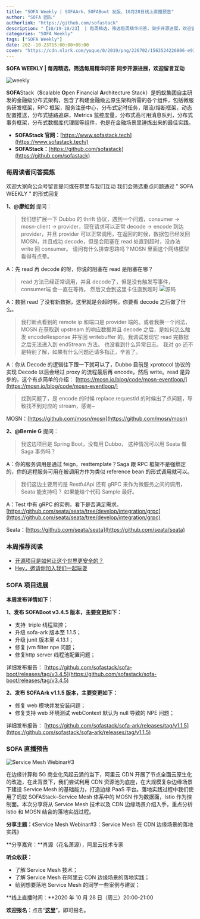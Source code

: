```yaml
---
title: "SOFA Weekly | SOFAArk、SOFABoot 发版、10月28日线上直播预告"
author: "SOFA 团队"
authorlink: "https://github.com/sofastack"
description: "【10/19-10/23】 | 每周精选，筛选每周精华问答，同步开源进展，欢迎留言互动。"
categories: "SOFA Weekly"
tags: ["SOFA Weekly"]
date: 202--10-23T15:00:00+08:00
cover: "https://cdn.nlark.com/yuque/0/2019/png/226702/1563524226806-e93607a3-1b77-4ca2-8c3c-0384ab966154.png"
---
```


**SOFA WEEKLY | 每周精选，筛选每周精华问答**
**同步开源进展，欢迎留言互动**

![weekly](https://cdn.nlark.com/yuque/0/2019/jpeg/226702/1562925824761-fc720f21-9622-437b-a783-0b0729eda119.jpeg)

**SOFA**Stack（**S**calable **O**pen **F**inancial **A**rchitecture Stack）是蚂蚁集团自主研发的金融级分布式架构，包含了构建金融级云原生架构所需的各个组件，包括微服务研发框架，RPC 框架，服务注册中心，分布式定时任务，限流/熔断框架，动态配置推送，分布式链路追踪，Metrics 监控度量，分布式高可用消息队列，分布式事务框架，分布式数据库代理层等组件，也是在金融场景里锤炼出来的最佳实践。

- **SOFAStack 官网：**[https://www.sofastack.tech](https://www.sofastack.tech/)
- **SOFAStack：**[https://github.com/sofastack](https://github.com/sofastack)

### 每周读者问答提炼

欢迎大家向公众号留言提问或在群里与我们互动
我们会筛选重点问题通过 " SOFA WEEKLY " 的形式回复

**1、@廖虹剑** 提问：

> 我们想扩展一下 Dubbo 的 thrift 协议，遇到一个问题，consumer -> mosn-client -> provider，现在请求可以正常 decode -> encode 到达 provider，并且 provider 可以正常调用，在返回的时候，数据包已经发回 MOSN，并且成功 decode，但是会阻塞在 read 处直到超时，没办法 write 回 consumer。 请问有什么排查思路吗？MOSN 里面这个网络模型看得有点晕。

A：先 read 再 decode 的呀，你说的阻塞在 read 是阻塞在哪？

> read 方法已经正常调用，并且 decode了，但是没有触发写事件，consumer端 会一直在等待。 然后又会到这里卡住直到超时
> ![源码](https://cdn.nlark.com/yuque/0/2020/png/226702/1603443347425-b57afdc3-e2e6-43a6-a904-4caf22660a69.png)

A：数据 read 了没有新数据，这里就是会超时啊。你要看 decode 之后做了什么。

> 我打断点看到的 remote ip 和端口是 provider 端的。或者我换一个问法，MOSN 在获取到 upstream 的响应数据并且 decode 之后，是如何怎么触发 encodeResponse 并写回 writebuffer 的。我调试发现它 read 完数据之后无法进入到 endStream 方法。 也没看到什么异常日志。 我对 go 还不是特别了解，如果有什么问题还请多指正，辛苦了。

A：你从 Decode 的逻辑往下跟一下就可以了，Dubbo 目前是 xprotocol 协议的实现 Decode 以后会经过 proxy 的流程最后再 encode，然后 write。read 是异步的，这个有点简单的介绍：
[https://mosn.io/blog/code/mosn-eventloop/](https://mosn.io/blog/code/mosn-eventloop/)

> 找到问题了，是 encode 的时候 replace requestId 的时候出了点问题，导致找不到对应的 stream，感谢~

MOSN：[https://github.com/mosn/mosn](https://github.com/mosn/mosn)

**2、@Bernie G** 提问：

> 我这边项目是 Spring Boot，没有用 Dubbo， 这种情况可以用 Seata 做 Saga 事务吗？

A：你的服务调用是通过 feign，resttemplate？Saga 跟 RPC 框架不是强绑定的，你的远程服务可用在被调用方作为类似 reference bean 的形式调用就可以。

> 我们这边主要用的是 RestfulApi 还有 gRPC 来作为微服务之间的调用， Seata 能支持吗？ 如果能给个代码 Sample 最好。

A：Test 中有 gRPC 的实例，看下是否满足需求。
[https://github.com/seata/seata/tree/develop/integration/grpc](https://github.com/seata/seata/tree/develop/integration/grpc)

Seata：[https://github.com/seata/seata](https://github.com/seata/seata)

### 本周推荐阅读

- [开源项目是如何让这个世界更安全的？](https://mp.weixin.qq.com/s/dgjX__f6aH5j2X5W41hOWQ)
- [Hey，邀请你加入我们一起玩耍](https://mp.weixin.qq.com/s/WD6QT2-OETjP9R_6RHkdXg)

### SOFA 项目进展

**本周发布详情如下：**

**1、发布 SOFABoot v3.4.5 版本，主要变更如下：**

- 支持  triple 线程监控；
- 升级 sofa-ark 版本至 1.1.5；
- 升级 junit 版本至 4.13.1；
- 修复 jvm filter npe 问题；
- 修复http server 线程池配置问题；

详细发布报告：
[https://github.com/sofastack/sofa-boot/releases/tag/v3.4.5](https://github.com/sofastack/sofa-boot/releases/tag/v3.4.5)

**2、发布 SOFAArk v1.1.5 版本，主要变更如下：**

- 修复 web 模块并发安装问题；
- 修复支持 web 环境测试 webContext 默认为 null 导致的 NPE 问题；

详细发布报告：
[https://github.com/sofastack/sofa-ark/releases/tag/v1.1.5](https://github.com/sofastack/sofa-ark/releases/tag/v1.1.5)

### SOFA 直播预告

![Service Mesh Webinar#3](https://cdn.nlark.com/yuque/0/2020/png/226702/1603445005541-24fa183e-cf22-4d3e-9321-6c68fc66bc78.png)

在边缘计算和 5G 商业化风起云涌的当下，阿里云 CDN 开展了节点全面云原生化的改造，在此背景下，我们尝试利用 CDN 资源池为底座，在大规模复杂边缘场景下建设 Service Mesh 的基础能力，打造边缘 PaaS 平台。落地实践过程中我们使用了蚂蚁 SOFAStack–Service Mesh 体系中的 MOSN 作为数据面，Istio 作为控制面。本次分享将从 Service Mesh 技术以及 CDN 边缘场景介绍入手，重点分析 Istio 和 MOSN 结合的落地实战过程。

**分享主题：**《Service Mesh Webinar#3：Service Mesh 在 CDN 边缘场景的落地实践》

**分享嘉宾：**肖源（花名萧源），阿里云技术专家

**听众收获：**

- 了解 Service Mesh 技术；
- 了解 Service Mesh 在阿里云 CDN 边缘场景的落地实践；
- 给到想要落地 Service Mesh 的同学一些案例与建议；

**线上直播时间：**2020 年 10 月 28 日（周三）20:00-21:00

**欢迎报名**：点击“[**这里**](https://tech.antfin.com/community/live/1289)”，即可报名。
